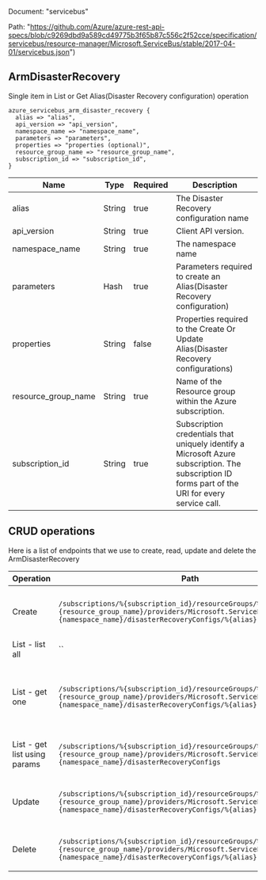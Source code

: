 Document: "servicebus"


Path: "https://github.com/Azure/azure-rest-api-specs/blob/c9269dbd9a589cd49775b3f65b87c556c2f52cce/specification/servicebus/resource-manager/Microsoft.ServiceBus/stable/2017-04-01/servicebus.json")

## ArmDisasterRecovery

Single item in List or Get Alias(Disaster Recovery configuration) operation

```puppet
azure_servicebus_arm_disaster_recovery {
  alias => "alias",
  api_version => "api_version",
  namespace_name => "namespace_name",
  parameters => "parameters",
  properties => "properties (optional)",
  resource_group_name => "resource_group_name",
  subscription_id => "subscription_id",
}
```

| Name        | Type           | Required       | Description       |
| ------------- | ------------- | ------------- | ------------- |
|alias | String | true | The Disaster Recovery configuration name |
|api_version | String | true | Client API version. |
|namespace_name | String | true | The namespace name |
|parameters | Hash | true | Parameters required to create an Alias(Disaster Recovery configuration) |
|properties | String | false | Properties required to the Create Or Update Alias(Disaster Recovery configurations) |
|resource_group_name | String | true | Name of the Resource group within the Azure subscription. |
|subscription_id | String | true | Subscription credentials that uniquely identify a Microsoft Azure subscription. The subscription ID forms part of the URI for every service call. |



## CRUD operations

Here is a list of endpoints that we use to create, read, update and delete the ArmDisasterRecovery

| Operation | Path | Verb | Description | OperationID |
| ------------- | ------------- | ------------- | ------------- | ------------- |
|Create|`/subscriptions/%{subscription_id}/resourceGroups/%{resource_group_name}/providers/Microsoft.ServiceBus/namespaces/%{namespace_name}/disasterRecoveryConfigs/%{alias}`|Put|Creates or updates a new Alias(Disaster Recovery configuration)|DisasterRecoveryConfigs_CreateOrUpdate|
|List - list all|``||||
|List - get one|`/subscriptions/%{subscription_id}/resourceGroups/%{resource_group_name}/providers/Microsoft.ServiceBus/namespaces/%{namespace_name}/disasterRecoveryConfigs/%{alias}`|Get|Retrieves Alias(Disaster Recovery configuration) for primary or secondary namespace|DisasterRecoveryConfigs_Get|
|List - get list using params|`/subscriptions/%{subscription_id}/resourceGroups/%{resource_group_name}/providers/Microsoft.ServiceBus/namespaces/%{namespace_name}/disasterRecoveryConfigs`|Get|Gets all Alias(Disaster Recovery configurations)|DisasterRecoveryConfigs_List|
|Update|`/subscriptions/%{subscription_id}/resourceGroups/%{resource_group_name}/providers/Microsoft.ServiceBus/namespaces/%{namespace_name}/disasterRecoveryConfigs/%{alias}`|Put|Creates or updates a new Alias(Disaster Recovery configuration)|DisasterRecoveryConfigs_CreateOrUpdate|
|Delete|`/subscriptions/%{subscription_id}/resourceGroups/%{resource_group_name}/providers/Microsoft.ServiceBus/namespaces/%{namespace_name}/disasterRecoveryConfigs/%{alias}`|Delete|Deletes an Alias(Disaster Recovery configuration)|DisasterRecoveryConfigs_Delete|
